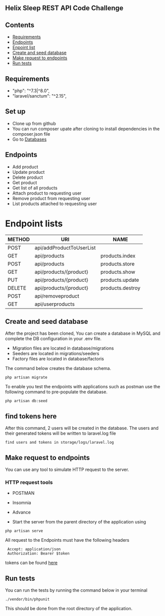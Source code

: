 ## Helix Sleep REST API Code Challenge

## Contents
* [Requirements](#requirements)
* [Endpoints](#endpoints)
* [Enpoint list](#endpoint-lists)
* [Create and seed database](#create-and-seed-database)
* [Make request to endpoints](#make-request-to-endpoints)
* [Run tests](#run-test)

## Requirements
* "php": "^7.3|^8.0",
* "laravel/sanctum": "^2.15",

## Set up
* Clone up from github
* You can run composer upate after cloning to install dependencies in the composer.json file
* Go to [Databases](#create-and-seed-database)


## Endpoints
- Add product  
- Update product
- Delete product
- Get product
- Get list of all products
- Attach product to requesting user
- Remove product from requesting user
- List products attached to requesting user

# Endpoint lists 

|  METHOD | URI | NAME
|---------|-----|------------------------------
|  POST | api/addProductToUserList | 
|  GET  |  api/products |  products.index
|  POST | api/products |  products.store
|  GET | api/products/{product} | products.show
|  PUT | api/products/{product} | products.update
|  DELETE | api/products/{product} | products.destroy
|  POST | api/removeproduct | 
|  GET | api/userproducts | 

## Create and seed database

After the project has been cloned, You can create a database in MySQL and complete the DB configuration in your .env file.

- Migration files are located in database/migrations
- Seeders are located in migrations/seeders
- Factory files are located in database/factoris

The command below creates the database schema.
```
php artisan migrate
```
To enable you test the endpoints with applications such as postman use the following command to pre-populate the database.
```
php artisan db:seed
```

## find tokens here
After this command, 2 users will be created in the database. The users and their generated tokens will be written to laravel.log file
```
find users and tokens in storage/logs/laravel.log
```


## Make request to endpoints

You can use any tool to simulate HTTP request to the server.

### HTTP request tools
- POSTMAN
- Insomnia
- Advance


- Start the server from the parent directory of the application using 

```
php artisan serve
```

All request to the Endpoints must have the following headers

```
 Accept: application/json
 Authorization: Bearer $token
```
tokens can be found [here](#find-tokens-here)



## Run tests

You can run the tests by running the command below in your terminal 
```
./vendor/bin/phpunit
```
This should be done from the root directory of the application.

